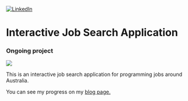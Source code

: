 [![LinkedIn][linkedin-shield]][linkedin-url]

<h1>Interactive Job Search Application</h1>

<h3>Ongoing project </h3>

![](https://us-central1-progress-markdown.cloudfunctions.net/progress/40)
 
 This is an interactive job search application for programming jobs around Australia.

 You can see my progress on my [blog page.](https://www.sohwakhaeng.com/posts/going-all-the-way/)

 [linkedin-shield]: https://img.shields.io/badge/-LinkedIn-black.svg?style=for-the-badge&logo=linkedin&colorB=555
[linkedin-url]: https://www.linkedin.com/in/aerim-yi/